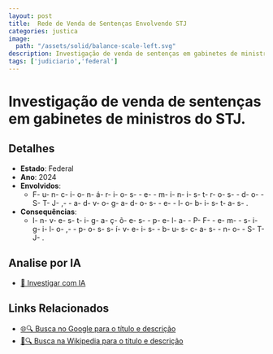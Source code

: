 ```yaml
---
layout: post
title:  Rede de Venda de Sentenças Envolvendo STJ
categories: justica
image:
  path: "/assets/solid/balance-scale-left.svg"
description: Investigação de venda de sentenças em gabinetes de ministros do STJ.Funcionários e ministros do STJ✧  advogados e lobistas.
tags: ['judiciario','federal']
---
```


# Investigação de venda de sentenças em gabinetes de ministros do STJ.

## Detalhes
- **Estado**: Federal
- **Ano**: 2024
- **Envolvidos**:
  - F- u- n- c- i- o- n- á- r- i- o- s-  - e-  - m- i- n- i- s- t- r- o- s-  - d- o-  - S- T- J- ,-  - a- d- v- o- g- a- d- o- s-  - e-  - l- o- b- i- s- t- a- s- .
- **Consequências**:
  - I- n- v- e- s- t- i- g- a- ç- õ- e- s-  - p- e- l- a-  - P- F-  - e- m-  - s- i- g- i- l- o- ,-  - p- o- s- s- í- v- e- i- s-  - b- u- s- c- a- s-  - n- o-  - S- T- J- .

## Analise por IA
- [🤖 Investigar com IA](https://www.perplexity.ai/search?q=Rede%20de%20Venda%20de%20Senten%C3%A7as%20Envolvendo%20STJ%20Investiga%C3%A7%C3%A3o%20de%20venda%20de%20senten%C3%A7as%20em%20gabinetes%20de%20ministros%20do%20STJ.%20Federal)

## Links Relacionados
- [🌐🔍 Busca no Google para o título e descrição](https://www.google.com/search?q=Rede%20de%20Venda%20de%20Senten%C3%A7as%20Envolvendo%20STJ%20Investiga%C3%A7%C3%A3o%20de%20venda%20de%20senten%C3%A7as%20em%20gabinetes%20de%20ministros%20do%20STJ.%20Federal)
- [📖🔍 Busca na Wikipedia para o título e descrição](https://pt.wikipedia.org/w/index.php?search=Rede%20de%20Venda%20de%20Senten%C3%A7as%20Envolvendo%20STJ%20Investiga%C3%A7%C3%A3o%20de%20venda%20de%20senten%C3%A7as%20em%20gabinetes%20de%20ministros%20do%20STJ.%20Federal)

